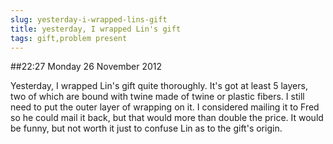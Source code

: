```yaml
---
slug: yesterday-i-wrapped-lins-gift
title: yesterday, I wrapped Lin's gift
tags: gift,problem present
---
```


##22:27 Monday 26 November 2012

Yesterday, I wrapped Lin's gift quite thoroughly.  It's got at least 5 layers, two of which are bound with twine made of twine or plastic fibers.  I still need to put the outer layer of wrapping on it.  I considered mailing it to Fred so he could mail it back, but that would more than double the price.  It would be funny, but not worth it just to confuse Lin as to the gift's origin.
